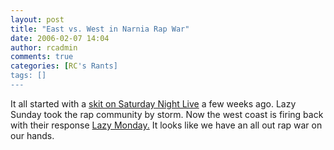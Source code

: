```yaml
---
layout: post
title: "East vs. West in Narnia Rap War"
date: 2006-02-07 14:04
author: rcadmin
comments: true
categories: [RC's Rants]
tags: []
---
```

It all started with a <a href="http://www.youtube.com/w/Chronicles-of-Narnia-SNL?v=s0_GF3fLBRU&search=lazy%20sunday">skit on Saturday Night Live</a> a few weeks ago. Lazy Sunday took the rap community by storm. Now the west coast is firing back with their response <a href="http://narniarapbattle.com/">Lazy Monday.</a> It looks like we have an all out rap war on our hands. 
